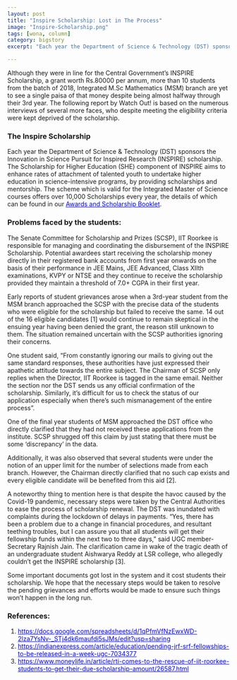 ```yaml
---
layout: post
title: "Inspire Scholarship: Lost in The Process"
image: "Inspire-Scholarship.png"
tags: [wona, column]
category: bigstory
excerpt: "Each year the Department of Science & Technology (DST) sponsors the Innovation in Science Pursuit for Inspired Research (INSPIRE) scholarship."

---
```




Although they were in line for the Central Government’s INSPIRE Scholarship, a grant worth Rs.80000 per annum, more than 10 students from the batch of 2018, Integrated M.Sc Mathematics (MSM) branch are yet to see a single paisa of that money despite being almost halfway through their 3rd year. The following report by Watch Out! is based on the numerous interviews of several more faces, who despite meeting the eligibility criteria were kept deprived of the scholarship.

### The Inspire Scholarship 
Each year the Department of Science & Technology (DST) sponsors the Innovation in Science Pursuit for Inspired Research (INSPIRE) scholarship. The Scholarship for Higher Education (SHE) component of INSPIRE aims to enhance rates of attachment of talented youth to undertake higher education in science-intensive programs, by providing scholarships and mentorship.  The scheme which is valid for the Integrated Master of Science courses offers over 10,000 Scholarships every year, the details of which can be found in our [<span style="color:blue"><ins>Awards and Scholarship Booklet</ins></span>](http://watchout.iitr.ac.in/Awards-Booklet.pdf). 

### Problems faced by the students:
The Senate Committee for Scholarship and Prizes (SCSP), IIT Roorkee is responsible for managing and coordinating the disbursement of the INSPIRE Scholarship. Potential awardees start receiving the scholarship money directly in their registered bank accounts from first year onwards on the basis of their performance in JEE Mains, JEE Advanced, Class XIIth examinations, KVPY or NTSE and they continue to receive the scholarship provided they maintain a threshold of 7.0+ CGPA in their first year.

Early reports of student grievances arose when a 3rd-year student from the MSM branch approached the SCSP with the precise data of the students who were eligible for the scholarship but failed to receive the same. 14 out of the 16 eligible candidates [1] would continue to remain skeptical in the ensuing year having been denied the grant, the reason still unknown to them. The situation remained uncertain with the SCSP authorities ignoring their concerns.

One student said, “From constantly ignoring our mails to giving out the same standard responses, these authorities have just expressed their apathetic attitude towards the entire subject. The Chairman of SCSP only replies when the Director, IIT Roorkee is tagged in the same email. Neither the section nor the DST sends us any official confirmation of the scholarship. Similarly, it’s difficult for us to check the status of our application especially when there’s such mismanagement of the entire process”.

One of the final year students of MSM approached the DST office who directly clarified that they had not received these applications from the institute. SCSP shrugged off this claim by just stating that there must be some ‘discrepancy’ in the data.

Additionally, it was also observed that several students were under the notion of an upper limit for the number of selections made from each branch. However, the Chairman directly clarified that no such cap exists and every eligible candidate will be benefited from this aid [2].

A noteworthy thing to mention here is that despite the havoc caused by the Covid-19 pandemic, necessary steps were taken by the Central Authorities to ease the process of scholarship renewal. The DST was inundated with complaints during the lockdown of delays in payments. “Yes, there has been a problem due to a change in financial procedures, and resultant teething troubles, but I can assure you that all students will get their fellowship funds within the next two to three days,” said UGC member-Secretary Rajnish Jain. The clarification came in wake of the tragic death of an undergraduate student Aishwarya Reddy at LSR college, who allegedly couldn’t get the INSPIRE scholarship [3].

Some important documents got lost in the system and it cost students their scholarship. We hope that the necessary steps would be taken to resolve the pending grievances and efforts would be made to ensure such things won’t happen in the long run.

### References:

1. [<span style="color:blue"><ins>https://docs.google.com/spreadsheets/d/1qPfmVfNzEwxWD-2lza7YsNv-_STj4dk6maufdi5sJMs/edit?usp=sharing</ins></span>](https://docs.google.com/spreadsheets/d/1qPfmVfNzEwxWD-2lza7YsNv-_STj4dk6maufdi5sJMs/edit?usp=sharing)
2. [<span style="color:blue"><ins>https://indianexpress.com/article/education/pending-jrf-srf-fellowships-to-be-released-in-a-week-ugc-7034377</ins></span>](https://indianexpress.com/article/education/pending-jrf-srf-fellowships-to-be-released-in-a-week-ugc-7034377)
3. [<span style="color:blue"><ins>https://www.moneylife.in/article/rti-comes-to-the-rescue-of-iit-roorkee-students-to-get-their-due-scholarship-amount/26587.html</ins></span>](https://www.moneylife.in/article/rti-comes-to-the-rescue-of-iit-roorkee-students-to-get-their-due-scholarship-amount/26587.html)